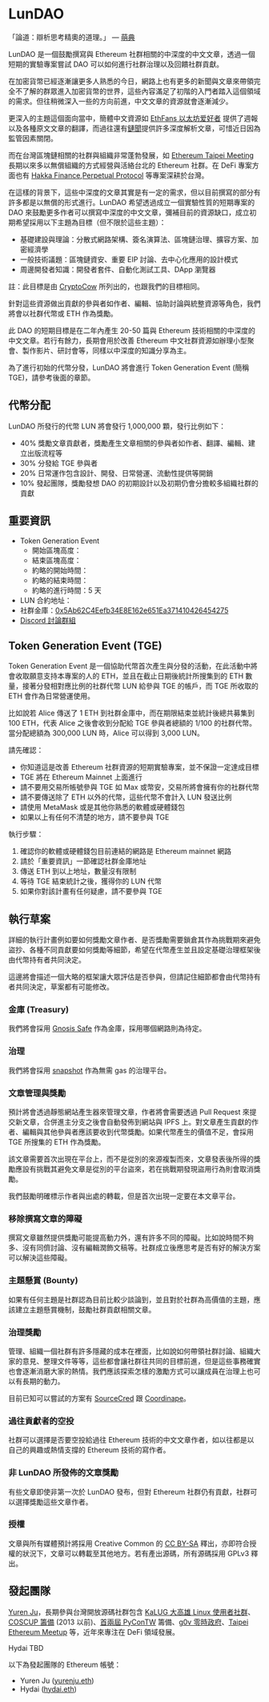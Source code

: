 # LunDAO 

「論道：辯析思考精奧的道理。」 — [萌典][18]

LunDAO 是一個鼓勵撰寫與 Ethereum 社群相關的中深度的中文文章，透過一個短期的實驗專案嘗試 DAO 可以如何進行社群治理以及回饋社群貢獻。

在加密貨幣已經逐漸讓更多人熟悉的今日，網路上也有更多的新聞與文章來帶領完全不了解的群眾進入加密貨幣的世界，這些內容滿足了初階的入門者踏入這個領域的需求。但往稍微深入一些的方向前進，中文文章的資源就會逐漸減少。

更深入的主題這個面向當中，簡體中文資源如 [EthFans 以太坊爱好者][1] 提供了週報以及各種原文文章的翻譯，而過往還有[鏈聞][2]提供許多深度解析文章，可惜近日因為監管因素關閉。

而在台灣區塊鏈相關的社群與組織非常蓬勃發展，如 [Ethereum Taipei Meeting][3] 長期以來多以無償組織的方式經營與活絡台北的 Ethereum 社群。在 DeFi 專案方面也有 [Hakka Finance][4],[Perpetual Protocol][5] 等專案深耕於台灣。

在這樣的背景下，這些中深度的文章其實是有一定的需求，但以目前撰寫的部分有許多都是以無償的形式進行。LunDAO 希望透過成立一個實驗性質的短期專案的 DAO 來鼓勵更多作者可以撰寫中深度的中文文章，彌補目前的資源缺口，成立初期希望採用以下主題為目標（但不限於這些主題）：

- 基礎建設與理論：分散式網路架構、簽名演算法、區塊鏈治理、擴容方案、加密經濟學
- 一般技術議題：區塊鏈資安、重要 EIP 討論、去中心化應用的設計模式
- 周邊開發者知識：開發者套件、自動化測試工具、DApp 瀏覽器

註：此目標是由 [CryptoCow][7] 所列出的，也跟我們的目標相同。

針對這些資源做出貢獻的參與者如作者、編輯、協助討論與統整資源等角色，我們將會以社群代幣或 ETH 作為獎勵。

此 DAO 的短期目標是在二年內產生 20-50 篇與 Ethereum 技術相關的中深度的中文文章。若行有餘力，長期會用於改善 Ethereum 中文社群資源如辦理小型聚會、製作影片、研討會等，同樣以中深度的知識分享為主。

為了進行初始的代幣分發，LunDAO 將會進行 Token Generation Event (簡稱 TGE)，請參考後面的章節。

## 代幣分配
LunDAO 所發行的代幣 LUN 將會發行 1,000,000 顆，發行比例如下：
- 40% 獎勵文章貢獻者，獎勵產生文章相關的參與者如作者、翻譯、編輯、建立出版流程等
- 30% 分發給 TGE 參與者
- 20% 日常運作包含設計、開發、日常營運、流動性提供等開銷
- 10% 發起團隊，獎勵發想 DAO 的初期設計以及初期仍會分擔較多組織社群的貢獻


## 重要資訊
- Token Generation Event
	- 開始區塊高度：
	- 結束區塊高度：
	- 約略的開始時間：
	- 約略的結束時間：
	- 約略的進行時間：5 天
- LUN 合約地址：
- 社群金庫：[0x5Ab62C4Eefb34E8E162e651Ea371410426454275][22]
- [Discord 討論群組][21]

## Token Generation Event (TGE)
Token Generation Event 是一個協助代幣首次產生與分發的活動，在此活動中將會收取願意支持本專案的人的 ETH，並且在截止日期後統計所搜集到的 ETH 數量，接著分發相對應比例的社群代幣 LUN 給參與 TGE 的帳戶，而 TGE 所收取的 ETH 會作為日常營運使用。

比如說若 Alice 傳送了 1 ETH 到社群金庫中，而在期限結束並統計後總共募集到 100 ETH，代表 Alice 之後會收到分配給 TGE 參與者總額的 1/100 的社群代幣。當分配總額為 300,000 LUN 時，Alice 可以得到 3,000 LUN。

請先確認：
- 你知道這是改善 Ethereum 社群資源的短期實驗專案，並不保證一定達成目標
- TGE 將在 Ethereum Mainnet 上面進行
- 請不要用交易所帳號參與 TGE 如 Max 或幣安，交易所將會擁有你的社群代幣
- 請不要傳送除了 ETH 以外的代幣，這些代幣不會計入 LUN 發送比例
- 請使用 MetaMask 或是其他你熟悉的軟體或硬體錢包
- 如果以上有任何不清楚的地方，請不要參與 TGE

執行步驟：
1. 確認你的軟體或硬體錢包目前連結的網路是 Ethereum mainnet 網路
2. 請於「重要資訊」一節確認社群金庫地址
3. 傳送 ETH 到以上地址，數量沒有限制
4. 等待 TGE 結束統計之後，獲得你的 LUN 代幣
5. 如果你對該計畫有任何疑慮，請不要參與 TGE

## 執行草案
詳細的執行計畫例如要如何獎勵文章作者、是否獎勵需要鎖倉其作為挑戰期來避免盜抄、各種不同貢獻要如何獎勵等細節，希望在代幣產生並且設定基礎治理框架後由代幣持有者共同決定。

這邊將會描述一個大略的框架讓大眾評估是否參與，但請記住細節都會由代幣持有者共同決定，草案都有可能修改。

### 金庫 (Treasury)
我們將會採用 [Gnosis Safe][8] 作為金庫，採用哪個網路則為待定。

### 治理
我們將會採用 [snapshot][9] 作為無需 gas 的治理平台。

### 文章管理與獎勵
預計將會透過靜態網站產生器來管理文章，作者將會需要透過 Pull Request 來提交新文章，合併進主分支之後會自動發佈到網站與 IPFS 上。對文章產生貢獻的作者、編輯與其他參與者應該要收到代幣獎勵。如果代幣產生的價值不足，會採用 TGE 所搜集的 ETH 作為獎勵。

該文章需要首次出現在平台上，而不是從別的來源複製而來，文章發表後所得的獎勵應設有挑戰其避免文章是從別的平台盜來，若在挑戰期發現盜用行為則會取消獎勵。

我們鼓勵明確標示作者與出處的轉載，但是首次出現一定要在本文章平台。

### 移除撰寫文章的障礙
撰寫文章雖然提供獎勵可能提高動力外，還有許多不同的障礙。比如說時間不夠多、沒有同儕討論、沒有編輯潤飾文稿等。社群成立後應思考是否有好的解決方案可以解決這些障礙。

### 主題懸賞 (Bounty)
如果有任何主題是社群認為目前比較少談論到，並且對於社群為高價值的主題，應該建立主題懸賞機制，鼓勵社群貢獻相關文章。

### 治理獎勵
管理、組織一個社群有許多隱藏的成本在裡面，比如說如何帶領社群討論、組織大家的意見、整理文件等等，這些都會讓社群往共同的目標前進，但是這些事務確實也會逐漸消磨大家的熱情。我們應該探索怎樣的激勵方式可以讓成員在治理上也可以有長期的動力。

目前已知可以嘗試的方案有 [SourceCred][16] 跟 [Coordinape][17]。

### 過往貢獻者的空投
社群可以選擇是否要空投給過往 Ethereum 技術的中文文章作者，如以往都是以自己的興趣或熱情支撐的 Ethereum 技術的寫作者。

### 非 LunDAO 所發佈的文章獎勵
有些文章即使非第一次於 LunDAO 發布，但對 Ethereum 社群仍有貢獻，社群可以選擇獎勵這些文章作者。

### 授權
文章與所有媒體預計將採用 Creative Common 的 [CC BY-SA][10] 釋出，亦即符合授權的狀況下，文章可以轉載至其他地方。若有產出源碼，所有源碼採用 GPLv3 釋出。

## 發起團隊
[Yuren Ju][11]，長期參與台灣開放源碼社群包含 [KaLUG 大高雄 Linux 使用者社群][12]、[COSCUP 籌備][13] (2013 以前)、[首兩屆 PyConTW][14] 籌備、[g0v 零時政府][15]、[Taipei Ethereum Meetup][3] 等，近年來專注在 DeFi 領域發展。

Hydai TBD

以下為發起團隊的 Ethereum 帳號：
- Yuren Ju ([yurenju.eth][19])
- Hydai ([hydai.eth][20])

[1]: https://ethfans.org/
[2]: https://twitter.com/chainnewscom
[3]: https://medium.com/taipei-ethereum-meetup
[4]: https://hakka.finance/
[5]: https://www.perp.com/
[7]: https://medium.com/cryptocow
[8]: https://gnosis-safe.io/
[9]: https://docs.snapshot.org/
[10]: https://creativecommons.org/licenses/by-sa/4.0/deed.zh_TW
[11]: https://yurenju.eth.xyz/
[12]: https://kalug.linux.org.tw/
[13]: https://coscup.org/2013/zh-tw/
[14]: https://tw.pycon.org/2016/zh-hant/about/pycontw/
[15]: https://g0v.tw/
[16]: https://sourcecred.io/
[17]: https://coordinape.com/
[18]: https://www.moedict.tw/%E8%AB%96%E9%81%93
[19]: https://yurenju.eth.xyz/
[20]: https://hydai.eth.xyz/
[21]: https://discord.gg/z5GDrSSHZH
[22]: https://gnosis-safe.io/app/eth:0x5Ab62C4Eefb34E8E162e651Ea371410426454275/
